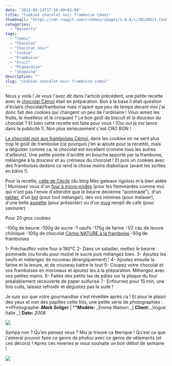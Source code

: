 ```yaml
---
date: "2012-05-14T17:58:00+02:00"
title: "Cookies chocolat noir framboise Cémoi"
thumbnail: "https://cdn.rawgit.com/crokmou/images/1.0.6/i/20120513_Cookies_Framboise_Chocolat_C--moi_Nature_0003.jpg"
categories:
  - "Desserts"
tags:
  - "Cemoi"
  - "Chocolat"
  - "Chocolat noir"
  - "Cookie"
  - "Framboise"
  - "Fruit"
  - "Mignardise"
  - "Shopping"
description: ""
slug: "cookies-chocolat-noir-framboise-cemoi"
---
```


Nous y voilà ! Je vous l'avez dit dans l'article précédent, une petite recette avec le [chocolat Cémoi](http://www.jaimelechocolat.fr/chocolat-guimauve/tablettes-chocolat.html) était en préparation. Bon à la base il était question d'éclairs chocolat/framboise mais n'ayant que peu de temps devant moi j'ai donc fait des cookies qui changent un peu de l'ordinaire ! Vous aimez les fruits, le moelleux et le croquant ? Le bon goût de biscuit et la douceur du chocolat ? Et bien cette recette est faite pour vous ! (Oui oui je me lance dans la publicité !). Non plus sérieusement c'est CRO BON !

[Le chocolat noir aux framboises Cémoi](http://www.jaimelechocolat.fr/tablette-chocolat-bio-framboise-55-cacao.html/), dans les cookies on ne sent plus trop le goût de framboise (ce pourquoi j'en ai ajouté pour la recette), mais a déguster comme ca, le chocolat est excellent (comme tous les autres d'ailleurs). Une petite pointe d'acidité en bouche apporté par la framboise, mélangée à la douceur et au crémeux du chocolat ! Et puis un cookies avec des framboises dedans ca rend la chose moins diabolique (avant les sorties en bikini !).

Pour la recette, [celle de Cécile](http://mesgateauxrigolos.over-blog.com/article-32844330.html) (du blog Mes gateaux rigolos) m'a bien aidée ! Munissez vous d'un [four à micro-ondes](http://www.rueducommerce.fr/m/pl/malid:29456719) (pour les flemmardes comme moi qui n'ont pas l'envie d'attendre que le beurre devienne "pommade"), d'un [tablier](http://www.rueducommerce.fr/m/pl/malid:261), d'un [bol](http://www.rueducommerce.fr/m/pl/malid:4769881) (pour tout mélanger), des vos mimines (pour malaxer), d'une belle [assiette](http://www.rueducommerce.fr/m/pl/malid:4769879) (pour présenter) ou d'un [mug](http://www.rueducommerce.fr/m/pl/malid:4769906) rempli de café (pour savourer)

Pour 20 gros cookies

-100g de beurre -100g de sucre -1 oeufs -175g de farine -1/2 càc de levure chimique -100g de chocolat [Cémoi NATURE à la framboise](http://www.jaimelechocolat.fr/tablette-chocolat-bio-framboise-55-cacao.html/) -50g de framboises

1- Préchauffez votre four à 180°C 2- Dans un saladier, mettez le beurre pommade (ou fondu pour moi)et le sucre puis mélangez bien. 3- Ajoutez les oeufs et mélangez de nouveau (énergiquement) ! 4- Ajoutez ensuite la farine et la levure, et de nouveau battre le tout 5- Coupez votre chocolat et vos framboises en morceaux et ajoutez les à la préparation. Mélangez avec vos petites mains. 6- Faites des petits tas de pâtes sur la plaque du four préalablement recouverte de paper sulfurisé 7- Enfournez pour 15 min, une fois cuits, laissez refroidir et dégustez pas la suite !

Je suis sur que votre gourmandise s'est réveillée après ca ! Et pour le plaisir des yeux et non des papilles cette fois, une petite série de photographies : **Photographe: **_Mark Seliger_** | ****Modèle:** _Emma Watson _| **Client:** _Vogue Italie _| **Date:** _2008_

[![](http://3.bp.blogspot.com/-ZopJDSRcvKE/T7E31GtFFeI/AAAAAAAACaA/HW03_aLHx9Q/s1600/Emma-Watson-Photoshoot-Vogue-Italia-Mark-Seliger-5.jpg)](http://3.bp.blogspot.com/-ZopJDSRcvKE/T7E31GtFFeI/AAAAAAAACaA/HW03_aLHx9Q/s1600/Emma-Watson-Photoshoot-Vogue-Italia-Mark-Seliger-5.jpg)

Sympa non ? Qu'en pensez vous ? Moi je trouve ca féerique ! Qu'est ce que j'aimerai pouvoir faire ce genre de photos avec ce genre de vêtements (et ces décors) ! Après ces reveries je vous souhaite un bon début de semaine !

[![](http://4.bp.blogspot.com/-TT_gBJSE89c/T7E4ftxluhI/AAAAAAAACaI/qNJ6paY3e0U/s1600/panda+fait+des+bisous+Hellogif.gif)](http://4.bp.blogspot.com/-TT_gBJSE89c/T7E4ftxluhI/AAAAAAAACaI/qNJ6paY3e0U/s1600/panda+fait+des+bisous+Hellogif.gif)